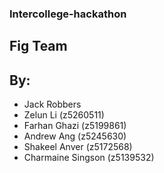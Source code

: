 ### Intercollege-hackathon
## Fig Team
## By:

* Jack Robbers
* Zelun Li (z5260511)
* Farhan Ghazi (z5199861)
* Andrew Ang (z5245630)
* Shakeel Anver (z5172568)
* Charmaine Singson (z5139532)
